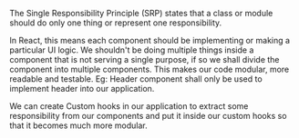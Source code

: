 The Single Responsibility Principle (SRP) states that a class or module  should do only one thing or represent one responsibility. 

In React, this means each component should be implementing or making a particular UI logic. We shouldn't be doing multiple things inside a component that is not serving a single purpose, if so we shall divide the component into multiple components.
This makes our code modular, more readable and testable.
Eg: Header component shall only be used to implement header into our application.

We can create Custom hooks in our application to extract some responsibility from our components and put it inside our custom hooks so that it becomes much more modular.